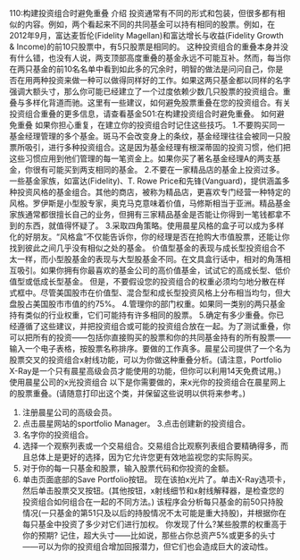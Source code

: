 110:构建投资组合时避免重叠
介绍
投资通常有不同的形式和包装，但很多都有相似的内容。例如，两个看起来不同的共同基金可以持有相同的股票。例如，在2012年9月，富达麦哲伦(Fidelity Magellan)和富达增长与收益(Fidelity Growth & Income)的前10只股票中，有5只股票是相同的。
这种投资组合的重叠本身并没有什么错，也没有人说，两支顶部高度重叠的基金永远不可能互补。然而，每当你在两只基金的前10名名单中看到如此多的冗余时，明智的做法是问问自己，你是否在用两种投资来做一种可以做得同样好的工作。如果这两只基金都以同样的名字强调大额头寸，那么你可能已经建立了一个过度依赖少数几只股票的投资组合。重叠与多样化背道而驰。这里有一些建议，如何避免股票重叠在您的投资组合。有关投资组合重叠的更多信息，请查看基金501:在构建投资组合时避免重叠。
如何避免重叠
如果你担心重复，在建立你的投资组合时记住这些技巧。
1.不要购买同一基金经理管理的多个基金。斑马不会改变身上的条纹，基金经理往往会被同一只股票所吸引，进行多种投资组合。这是因为基金经理有根深蒂固的投资习惯，他们把这些习惯应用到他们管理的每一笔资金上。如果你买了著名基金经理A的两支基金，你很有可能买到两支相同的基金。
2.不要在一家精品店的基金上投资过多。一些基金家族，如富达(Fidelity)、T. Rowe Price和先锋(Vanguard)，提供涵盖多种投资风格的基金组合。其他的商店，被称为精品店，更喜欢专门经营一种特定的风格。罗伊斯是小型股专家，奥克马克意味着价值，马修斯相当于亚洲。精品基金家族通常都很擅长自己的业务，但拥有三家精品基金是否能让你得到一笔钱都拿不到的东西，就值得怀疑了。
3.采取四角策略。使用晨星风格的盒子可以成为多样化的好朋友。“风格盒”不仅能告诉你，你的经理是否在抢购大市值股票，还能让你找到彼此之间几乎没有相似之处的基金。
价值型基金的表现与成长型投资组合不太一样，而小型股基金的表现与大型股基金不同。在文具盒行话中，相对的角落相互吸引。如果你拥有你最喜欢的基金公司的高价值基金，试试它的高成长型、低价值型或低成长型基金。
但是，不要假设您的投资组合的权重必须均匀地分散在样式框中。尽管美国股市在价值型、混合型和成长型投资风格上分布相当均匀，但大盘股占美国股市市值的约75%。
4.管理你的部门权重。如果同一类别的两只基金持有类似的行业权重，它们可能持有许多相同的股票。
5.确定有多少重叠。你已经遵循了这些建议，并把投资组合或可能的投资组合放在一起。为了测试重叠，你可以把所有的投资——包括你直接购买的股票和你的共同基金持有的所有股票——输入一个电子表格，按股票名称排序。要做的工作真多。晨星公司提供了一个名为股票交叉的投资组合x射线功能，可以为你做这种重叠分析。(请注意，Portfolio X-Ray是一个只有晨星高级会员才能使用的功能，但你可以利用14天免费试用。)
使用晨星公司的x光投资组合
以下是你需要做的，来x光你的投资组合在晨星网上的股票重叠。(请随意打印出这个类，并保留这些说明以供将来参考。)
1. 注册晨星公司的高级会员。
2. 点击晨星网站的sportfolio Manager。
3.点击创建新的投资组合。
4. 名字你的投资组合。
5. 选择一个观察列表或一个交易组合。交易组合比观察列表组合要精确得多，而且总体上是更好的选择，因为它允许您更有效地监视您的实际购买。
6. 对于你的每一只基金和股票，输入股票代码和你投资的金额。
7. 单击页面底部的Save Portfolio按钮。
现在该拍x光片了。单击X-Ray选项卡，然后单击股票交叉按钮。(其他按钮，x射线细节和x射线解释器，是检查您的投资组合如何组合在一起的不同方法。)
该程序会分析每只基金的前50只持股情况(一只基金的第51只及以后的持股情况不太可能是重大持股)，并根据你在每只基金中投资了多少对它们进行加权。
你发现了什么?某些股票的权重高于你的预期?
记住，超大头寸——比如说，那些占你总资产5%或更多的头寸——可以为你的投资组合增加回报潜力，但它们也会造成巨大的波动性。
